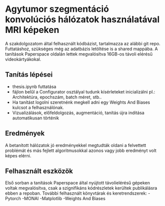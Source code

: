 # Agytumor szegmentáció konvolúciós hálózatok használatával MRI képeken 
A szakdolgozatom által felhasznált kódbázist, tartalmazza az alábbi git repo.
Futtatáshoz, szükséges még az adatbázis letöltése is a shared mappába.
A tanítások Paperspace oldalán lettek megvalósítva 16GB-os távoli elérésű videokártyákokal.

## Tanítás lépései
  - thesis.ipynb futtatása
  - fájlon belűl a Configurator osztályal tudunk kísérleteket inicializálni pl.: Architektúra, epochszám, batch méret, stb..
  - Ha tanítást logolni szeretnénk megkell adni egy Weights And Biases kulcsot a felhasználónak.
  - Vizualizálások, előfeldolgozás, augmentáció, tanítás újra inditása automatikusan történik

## Eredmények

A betanított hálózatok jó eredményekkel megtudták oldani a felvettett problémát és más fejlett algoritmusokkal
azonos vagy jobb eredményt volt képes elérni. 

## Felhasznált eszközök
Első sorban a tanítások Paperspace által nyújtott távolíelérésű gépeken voltak megvalósítva, csak a szignifikáns kódrészletek kerültek publikálásra ebben a repoban.
További felhasznált könyvtárak és keretrendszerek:
-Pytorch
-MONAI
-Matplotlib
-Weights And Biases
